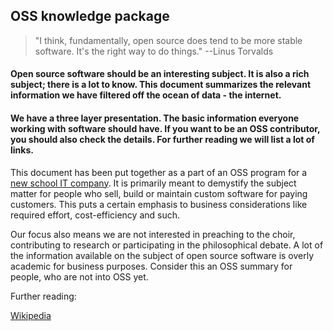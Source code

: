 ## OSS knowledge package
> "I think, fundamentally, open source does tend to be more stable software. It's the right way to do things." --Linus Torvalds

#### Open source software should be an interesting subject. It is also a rich subject; there is a lot to know. This document summarizes the relevant information we have filtered off the ocean of data - the internet.

#### We have a three layer presentation. The basic information everyone working with software should have. If you want to be an OSS contributor, you should also check the details. For further reading we will list a lot of links.

This document has been put together as a part of an OSS program for a [new school IT company](http://www.futurice.com "Futurice"). It is primarily meant to demystify the subject matter for people who sell, build or maintain custom software for paying customers. This puts a certain emphasis to business considerations like required effort, cost-efficiency and such.

Our focus also means we are not interested in preaching to the choir, contributing to research or participating in the philosophical debate. A lot of the information available on the subject of open source software is overly academic for business purposes. Consider this an OSS summary for people, who are not into OSS yet.

Further reading:

[Wikipedia](http://en.wikipedia.org/wiki/Open-source_software "Title")

